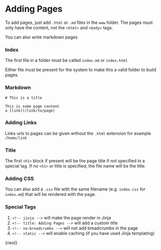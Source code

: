 <!-- add-breadcrumbs -->
# Adding Pages

To add pages, just add `.html` or `.md` files in the `www` folder. The pages must only have the content, not the `<html>` and `<body>` tags.

You can also write markdown pages

### Index

The first file in a folder must be called `index.md` or `index.html`

Either file must be present for the system to make this a valid folder to build pages.

### Markdown

    # This is a title
    
    This is some page content
    a [link](/link/to/page)

### Adding Links

Links urls to pages can be given without the `.html` extension for example `/home/link`

### Title

The first `<h1>` block if present will be the page title if not specified in a special tag. If no `<h1>` or title is specified, the file name will be the title.

### Adding CSS

You can also add a `.css` file with the same filename (e.g. `index.css` for `index.md`) that will be rendered with the page.

### Special Tags

1. `<!-- jinja -->` will make the page render in Jinja
2. `<!-- title: Adding Pages -->` will add a custom title
3. `<!-- no-breadcrumbs -->` will not add breadcrumbs in the page
4. `<!-- static -->` will enable caching (if you have used Jinja templating)

{next}

